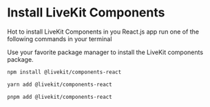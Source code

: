 # Install LiveKit Components

Hot to install LiveKit Components in you React.js app run one of the following commands in your terminal

Use your favorite package manager to install the LiveKit components package.

```bash
npm install @livekit/components-react
```

```bash
yarn add @livekit/components-react
```

```bash
pnpm add @livekit/components-react
```
